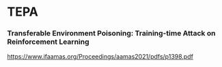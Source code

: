 # TEPA
### Transferable Environment Poisoning: Training-time Attack on Reinforcement Learning
https://www.ifaamas.org/Proceedings/aamas2021/pdfs/p1398.pdf
